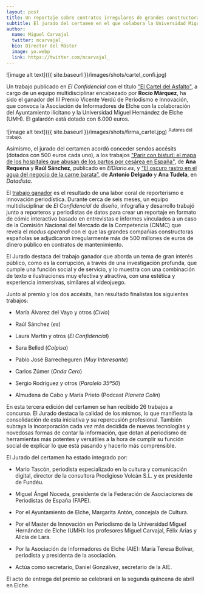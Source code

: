 ```yaml
---
layout: post
title: Un reportaje sobre contratos irregulares de grandes constructoras gana el III Premio Vicente Verdú de Periodismo e Innovación
subtitle: El jurado del certamen en el que colabora la Universidad Miguel Hernández destaca el formato interactivo, la investigación y el trabajo coral del equipo de El Confidencial
author:
  name: Miguel Carvajal
  twitter: mcarvajal_
  bio: Director del Máster
  image: yo.webp
  link: https://twitter.com/mcarvajal_
---
```

![image alt text]({{ site.baseurl }}/images/shots/cartel_confi.jpg)

Un trabajo publicado en *El Confidencial* con el título ["El Cartel del Asfalto"](https://www.elconfidencial.com/empresas/2022-11-02/cartel-asfalto_3515973/), a cargo de un equipo multidisciplinar encabezado por **Rocío Márquez**, ha sido el ganador del III Premio Vicente Verdú de Periodismo e Innovación, que convoca la Asociación de Informadores de Elche con la colaboración del Ayuntamiento ilicitano y la Universidad Miguel Hernández de Elche (UMH). El galardón está dotado con 6.000 euros.

![image alt text]({{ site.baseurl }}/images/shots/firma_cartel.jpg)
<sup> Autores del trabajo.

Asimismo, el jurado del certamen acordó conceder sendos accésits (dotados con 500 euros cada uno), a los trabajos ["Parir con bisturí: el mapa de los hospitales que abusan de los partos por cesárea en España"](https://www.eldiario.es/sociedad/mapa-tasa-cesareas-espana-hospitales-abusan-partos-quirurgicos_1_9545161.html), de **Ana Requena** y **Raúl Sánchez**, publicado en *ElDiario.es*, y [“El oscuro rastro en el agua del negocio de la carne barata”](https://especiales.datadista.com/medioambiente/contaminacion-agua-macrogranjas/), de **Antonio Delgado** y **Ana Tudela**, en *Datadista*.

El [trabajo ganador](https://www.elconfidencial.com/empresas/2022-11-02/cartel-asfalto_3515973/) es el resultado de una labor coral de reporterismo e innovación periodística. Durante cerca de seis meses, un equipo multidisciplinar de *El Confidencial* de diseño, infografía y desarrollo trabajó junto a reporteros y periodistas de datos para crear un reportaje en formato de cómic interactivo basado en entrevistas e informes vinculados a un caso de la Comisión Nacional del Mercado de la Competencia (CNMC) que revela el *modus operandi* con el que las grandes compañías constructoras españolas se adjudicaron irregularmente más de 500 millones de euros de dinero público en contratos de mantenimiento.

El Jurado destaca del trabajo ganador que aborda un tema de gran interés público, como es la corrupción, a través de una investigación profunda, que cumple una función social y de servicio, y lo muestra con una combinación de texto e ilustraciones muy efectiva y atractiva, con una estética y experiencia inmersivas, similares al videojuego.

Junto al premio y los dos accésits, han resultado finalistas los siguientes trabajos:

* María Álvarez del Vayo y otros (*Civio*)

* Raúl Sánchez (*es*)

* Laura Martín y otros (*El Confidencial*)

* Sara Belled (*Colpisa*)

* Pablo José Barrecheguren (*Muy Interesante*)

* Carlos Zúmer (*Onda Cero*)

* Sergio Rodríguez y otros (*Paralelo 35º50*)

* Almudena de Cabo y María Prieto (Podcast *Planeta Colin*)

En esta tercera edición del certamen se han recibido 26 trabajos a concurso. El Jurado destaca la calidad de los mismos, lo que manifiesta la consolidación de esta iniciativa y su repercusión profesional. También subraya la incorporación cada vez más decidida de nuevas tecnologías y novedosas formas de contar la información, que dotan al periodismo de herramientas más potentes y versátiles a la hora de cumplir su función social de explicar lo que está pasando y hacerlo más comprensible.

El Jurado del certamen ha estado integrado por:

* Mario Tascón, periodista especializado en la cultura y comunicación digital, director de la consultora Prodigioso Volcán S.L. y ex presidente de Fundéu.

* Miguel Ángel Noceda, presidente de la Federación de Asociaciones de Periodistas de España (FAPE).

* Por el Ayuntamiento de Elche, Margarita Antón, concejala de Cultura.

* Por el Master de Innovación en Periodismo de la Universidad Miguel Hernández de Elche (UMH): los profesores Miguel Carvajal, Félix Arias y Alicia de Lara.

* Por la Asociación de Informadores de Elche (AIE): María Teresa Bolívar, periodista y presidenta de la asociación.

* Actúa como secretario, Daniel Gonzálvez, secretario de la AIE.

El acto de entrega del premio se celebrará en la segunda quincena de abril en Elche.